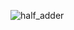 ![half_adder](https://user-images.githubusercontent.com/123290522/229304056-d53a92e8-9954-4a40-b1a8-f3c205903c0f.jpeg)

